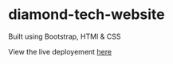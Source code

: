 # diamond-tech-website
Built using Bootstrap, HTMl & CSS

View the live deployement [here](https://campbell-15.github.io/diamond-tech-website/)
